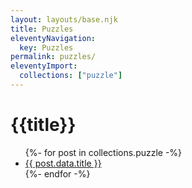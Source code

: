 ```yaml
---
layout: layouts/base.njk
title: Puzzles
eleventyNavigation:
  key: Puzzles
permalink: puzzles/
eleventyImport:
  collections: ["puzzle"]
---
```

# {{title}}

<ul>
{%- for post in collections.puzzle -%}
  <li><a href="{{ post.url }}">{{ post.data.title }}</a></li>
{%- endfor -%}
</ul>